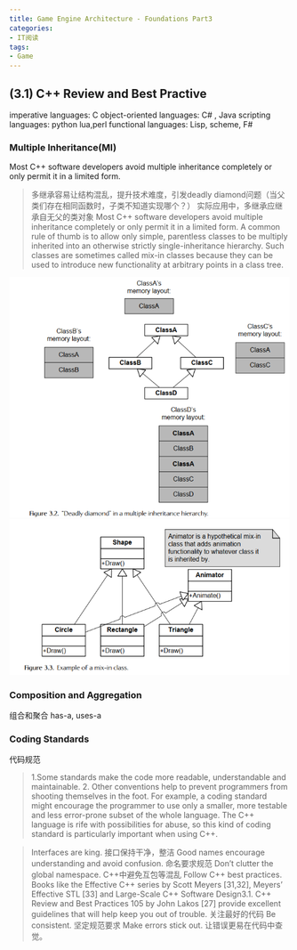 ```yaml
---
title: Game Engine Architecture - Foundations Part3
categories:
- IT阅读
tags: 
- Game
---
```


## (3.1) C++ Review and Best Practive

imperative languages: C
object-oriented languages: C# , Java
scripting languages: python lua,perl
functional languages: Lisp, scheme, F# 

### Multiple Inheritance(MI)
Most C++ software developers avoid multiple inheritance completely or
only permit it in a limited form. 
> 多继承容易让结构混乱，提升技术难度，引发deadly diamond问题（当父类们存在相同函数时，子类不知道实现哪个？）
> 实际应用中，多继承应继承自无父的类对象
> Most C++ software developers avoid multiple inheritance completely or
only permit it in a limited form. A common rule of thumb is to allow only
simple, parentless classes to be multiply inherited into an otherwise strictly
single-inheritance hierarchy. Such classes are sometimes called mix-in classes
because they can be used to introduce new functionality at arbitrary points in
a class tree. 

![Deadly diamond](./img/1575255814499.png)
![Mix-in class](/img/1575255482902.png)

### Composition and Aggregation

组合和聚合
has-a, uses-a

### Coding Standards

代码规范
> 1.Some standards make the code more readable, understandable and maintainable.
>2. Other conventions help to prevent programmers from shooting themselves in the foot. For example, a coding standard might encourage the
programmer to use only a smaller, more testable and less error-prone
subset of the whole language. The C++ language is rife with possibilities for abuse, so this kind of coding standard is particularly important
when using C++.

> Interfaces are king. 接口保持干净，整洁
> Good names encourage understanding and avoid confusion.  命名要求规范
> Don’t clutter the global namespace. C++中避免互包等混乱
> Follow C++ best practices. Books like the Effective C++ series by Scott Meyers [31,32], Meyers’ Effective STL [33] and Large-Scale C++ Software Design3.1. C++ Review and Best Practices 105
by John Lakos [27] provide excellent guidelines that will help keep you
out of trouble.   关注最好的代码
> Be consistent.  坚定规范要求
> Make errors stick out. 让错误更易在代码中查觉。

